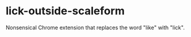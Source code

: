 lick-outside-scaleform
======================

Nonsensical Chrome extension that replaces the word "like" with "lick".
